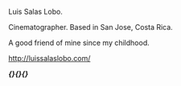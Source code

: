 Luis Salas Lobo.

Cinematographer. Based in San Jose, Costa Rica.


A good friend of mine since my childhood.


http://luissalaslobo.com/

***{}{}{}***

